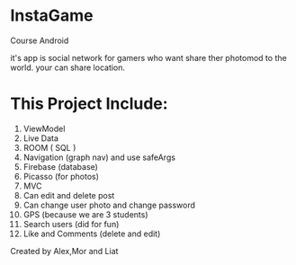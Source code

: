# InstaGame

Course Android

it's app is social network for gamers who want share ther photomod
to the world.
your can share location.

# This Project Include:
1) ViewModel
2) Live Data
3) ROOM ( SQL )
4) Navigation (graph nav) and use safeArgs
5) Firebase (database)
6) Picasso (for photos)
7) MVC
8) Can edit and delete post
9) Can change user photo and change password
10) GPS (because we are 3 students)
11) Search users (did for fun)
12) Like and Comments (delete and edit)


Created by Alex,Mor and Liat
